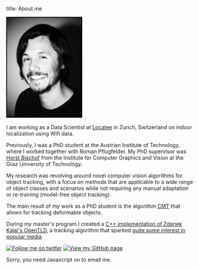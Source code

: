 title: About me

<script>
function insert_mail_address() {
  // Email obfuscator script 2.1 by Tim Williams, University of Arizona
  // Random encryption key feature by Andrew Moulden, Site Engineering Ltd
  // This code is freeware provided these four comment lines remain intact
  // A wizard to generate this code is at http://www.jottings.com/obfuscator/
  coded = "UqGWGbvK@Ufv1H.0Nf"
    key = "tak04Zphnr3lPMy5Eg6vVsxizbqYSHR2KoLUADIem18WwO9cQTdNJFBX7GfujC"
    shift=coded.length
    link=""
    for (i=0; i<coded.length; i++) {
      if (key.indexOf(coded.charAt(i))==-1) {
        ltr = coded.charAt(i)
          link += (ltr)
      }
      else {
        ltr = (key.indexOf(coded.charAt(i))-shift+key.length) % key.length
          link += (key.charAt(ltr))
      }
    }
  document.write("<a href='mailto:"+link+"'><img src='/img/googlemail-64.png' width='46' alt='Email me'/></a>")
}
</script>

<img class='sidecolumn' style='border: 2px solid black' width='200' src='portrait.jpg' alt='My portrait' />

I am working as a Data Scientist at [Locatee][1] in Zurich, Switzerland on indoor localization using Wifi data.

Previously, I was a PhD student at the Austrian Institute of Technology,
where I worked together with Roman Pflugfelder.
My PhD supervisor was [Horst Bischof][2] from the Institute for Computer Graphics and Vision
at the Graz University of Technology.

My research was revolving around novel computer vision algorithms for object tracking,
with a focus on methods that are applicable to a wide range of object classes and scenarios
while not requiring any manual adaptation or re-training (model-free object tracking).

The main result of my work as a PhD student is the algorithm [CMT](/cmt)
that allows for tracking deformable objects.

During my master's program I created a [C++ implementation of Zdenek Kalal's OpenTLD](/tld),
a tracking algorithm that sparked [quite some interest in popular media][3].

<a href="https://twitter.com/gnebehay" target="_blank"><img src="/img/Twitter_logo_blue.png" alt="Follow me on twitter" width="46"></a>
<a href="https://github.com/gnebehay" target="_blank"><img src="/img/Octocat.png" width="46" alt="View my GitHub page"></a>
<script>insert_mail_address();</script>
<noscript>Sorry, you need Javascript on to email me.</noscript>


[1]: http://www.locatee.ch
[2]: http://www.icg.tugraz.at/Members/bischof
[3]: http://www.engadget.com/2011/03/31/zdenek-kalals-object-tracking-algorithm-learns-on-the-fly-like
